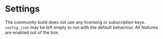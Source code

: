 # Settings

The community build does not use any licensing or subscription keys.
`config.json` may be left empty to run with the default behaviour.
All features are enabled out of the box.
